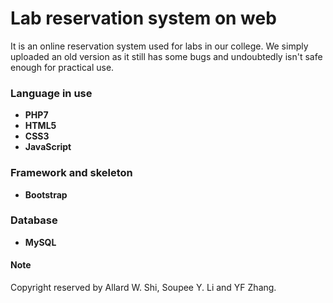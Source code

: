 # Lab reservation system on web
It is an online reservation system used for labs in our college. We simply uploaded an old version as it still has some bugs and undoubtedly isn't safe enough for practical use.
### Language in use
* **PHP7**
* **HTML5**
* **CSS3**
* **JavaScript**
### Framework and skeleton 
* **Bootstrap** 
### Database
* **MySQL**
#### Note
Copyright reserved by Allard W. Shi, Soupee Y. Li and YF Zhang.
